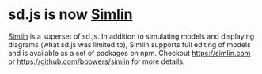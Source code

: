 sd.js is now [Simlin](https://simlin.com)
===================

[Simlin](https://simlin.com) is a superset of sd.js.  In addition to simulating models and displaying diagrams (what sd.js was limited to), Simlin supports full editing of models and is available as a set of packages on npm.
Checkout https://simlin.com or https://github.com/bpowers/simlin for more details.
